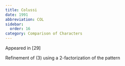 ```yaml
---
title: Colussi
date: 1991
abbreviation: COL
sidebar:
  order: 16
category: Comparison of Characters
---
```


Appeared in [29]

Refinement of (3) using a 2-factorization of the pattern
